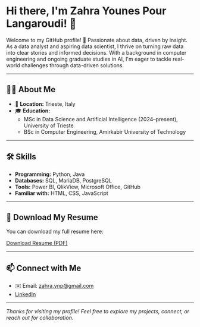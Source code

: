 # Hi there, I'm Zahra Younes Pour Langaroudi! 👋

Welcome to my GitHub profile!
🚀 Passionate about data, driven by insight.  
As a data analyst and aspiring data scientist, I thrive on turning raw data into clear stories and informed decisions. With a background in computer engineering and ongoing graduate studies in AI, I'm eager to tackle real-world challenges through data-driven solutions.

---

## 👩‍💻 About Me

- 📍 **Location:** Trieste, Italy
- 🎓 **Education:**
  - MSc in Data Science and Artificial Intelligence (2024–present), University of Trieste
  - BSc in Computer Engineering, Amirkabir University of Technology

---

## 🛠️ Skills

- **Programming:** Python, Java
- **Databases:** SQL, MariaDB, PostgreSQL
- **Tools:** Power BI, QlikView, Microsoft Office, GitHub
- **Familiar with:** HTML, CSS, JavaScript

---
## 📄 Download My Resume

You can download my full resume here:

[Download Resume (PDF)](https://github.com/zahra-ynp/Resume/blob/main/ZahraYounesPour_CV.pdf)


---

## 📫 Connect with Me

- ✉️ Email: zahra.ynp@gmail.com
- [LinkedIn](https://www.linkedin.com/in/zahra-younespour)

---

_Thanks for visiting my profile! Feel free to explore my projects, connect, or reach out for collaboration._
